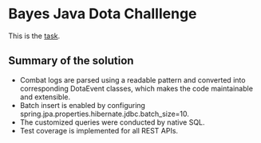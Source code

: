 # Bayes Java Dota Challlenge

This is the [task](TASK.md).

## Summary of the solution
* Combat logs are parsed using a readable pattern and converted into corresponding DotaEvent classes, which makes the code maintainable and extensible.
* Batch insert is enabled by configuring spring.jpa.properties.hibernate.jdbc.batch_size=10.
* The customized queries were conducted by native SQL. 
* Test coverage is implemented for all REST APIs.
